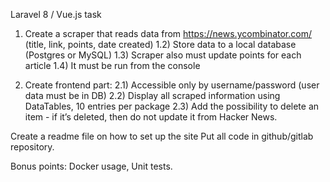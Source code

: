 Laravel 8 / Vue.js task
1) Create a scraper that reads data from
https://news.ycombinator.com/ (title, link, points, date created)
1.2) Store data to a local database (Postgres or MySQL)
1.3) Scraper also must update points for each article
1.4) It must be run from the console

2) Create frontend part:
2.1) Accessible only by username/password (user data must be in DB)
2.2) Display all scraped information using DataTables, 10 entries per package
2.3) Add the possibility to delete an item - if it’s deleted, then do not update it from Hacker News.

Create a readme file on how to set up the site
Put all code in github/gitlab repository.

Bonus points: Docker usage, Unit tests.
